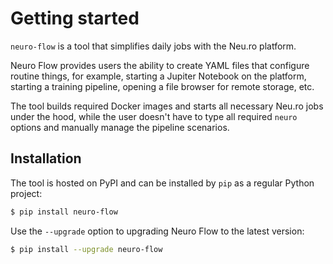 # Getting started

`neuro-flow` is a tool that simplifies daily jobs with the Neu.ro platform.

Neuro Flow provides users the ability to create YAML files that configure routine things, for example, starting a Jupiter Notebook on the platform, starting a training pipeline, opening a file browser for remote storage, etc.

The tool builds required Docker images and starts all necessary Neu.ro jobs under the hood, while the user doesn't have to type all required `neuro` options and manually manage the pipeline scenarios.

## Installation

The tool is hosted on PyPI and can be installed by `pip` as a regular Python project:

```bash
$ pip install neuro-flow
```

Use the `--upgrade` option to upgrading Neuro Flow to the latest version:

```bash
$ pip install --upgrade neuro-flow
```

